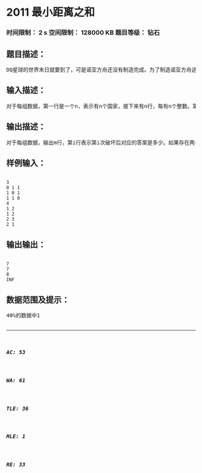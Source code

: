 # 2011 最小距离之和   
### 时间限制： 2 s     空间限制： 128000 KB     题目等级： 钻石  
## 题目描述：  

<pre>
DQ星球的世界末日就要到了，可是诺亚方舟还没有制造完成。为了制造诺亚方舟这个星球上的所有国家都站在统一战线。现在一共有n个国家，一个国家到另一个国家都有一条且仅有一条通信渠道，且这个渠道有一个距离，这样就形成了一个有向完全图。 世界末日的预兆已经来了，世界上很多东西都在遭到不明原因的破坏，包括这些通信渠道。现在为了联合制造出诺亚方舟，需要统计所有国家对（a到b和b到a是不同的）之间通信最短距离之和。即需要求出表示i国家与j国家之间的最小距离。可是每隔一段时间就有一些渠道会被破坏，现在DQ星球的首领急需要你来解决这个问题。
</pre>
  
  
## 输入描述：  

<pre>
对于每组数据，第一行是一个n，表示有n个国家，接下来有n行，每有n个整数。第i行第j列的数字表示国家i到国家j的通信渠道距离（距离不大于10000）。接下来是一个数字m，表示在可以预知的未来中会有m次破坏会施加到通信渠道中，每次破坏只能破坏一条渠道，一条渠道可以被破坏多次， 但是第一次破坏这条渠道就无法再发送信息。接下来有m行，每行两个整数a、b，表示国家a到国家b的通信渠道遭到破坏。
</pre>
  
  
## 输出描述：  

<pre>
对于每组数据，输出m行，第i行表示第i次破坏后对应的答案是多少。如果存在两个国家无法相互到达，输出INF。
</pre>
  
  
## 样例输入：  

<pre><code>
3
0 1 1
1 0 1
1 1 0
4
1 2
1 2
2 3
2 1
</code></pre>
  
  
## 输出输出：  

<pre><code>
7
7
8
INF
</code></pre>
  
  
## 数据范围及提示：  

<pre>
40%的数据中1<n<=50,1<m<=50;
100%的数据中1<n<=200,1<m<=200;
</pre>
  
  
***  

##### AC: 53  
##### WA: 61  
##### TLE: 36  
##### MLE: 1  
##### RE: 33  
